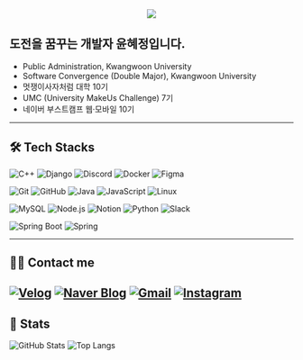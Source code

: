 <div align="center">
  <img src="https://capsule-render.vercel.app/api?type=waving&color=gradient&height=180&text=Have%20a%20Good%20Day!&animation=twinkling&fontColor=ffffff&fontSize=40" />
</div>

## 도전을 꿈꾸는 개발자 윤혜정입니다.

- Public Administration, Kwangwoon University  
- Software Convergence (Double Major), Kwangwoon University
- 멋쟁이사자처럼 대학 10기
- UMC (University MakeUs Challenge) 7기
- 네이버 부스트캠프 웹·모바일 10기

---

## 🛠️ Tech Stacks

![C++](https://img.shields.io/badge/C%2B%2B-00599C?style=flat&logo=cplusplus&logoColor=white)
![Django](https://img.shields.io/badge/Django-092E20?style=flat&logo=django&logoColor=white)
![Discord](https://img.shields.io/badge/Discord-5865F2?style=flat&logo=discord&logoColor=white)
![Docker](https://img.shields.io/badge/Docker-2496ED?style=flat&logo=docker&logoColor=white)
![Figma](https://img.shields.io/badge/Figma-F24E1E?style=flat&logo=figma&logoColor=white)

![Git](https://img.shields.io/badge/Git-F05032?style=flat&logo=git&logoColor=white)
![GitHub](https://img.shields.io/badge/GitHub-181717?style=flat&logo=github&logoColor=white)
![Java](https://img.shields.io/badge/Java-007396?style=flat&logo=java&logoColor=white)
![JavaScript](https://img.shields.io/badge/JavaScript-F7DF1E?style=flat&logo=javascript&logoColor=white)
![Linux](https://img.shields.io/badge/Linux-FCC624?style=flat&logo=linux&logoColor=white)

![MySQL](https://img.shields.io/badge/MySQL-4479A1?style=flat&logo=mysql&logoColor=white)
![Node.js](https://img.shields.io/badge/Node.js-339933?style=flat&logo=nodedotjs&logoColor=white)
![Notion](https://img.shields.io/badge/Notion-000000?style=flat&logo=notion&logoColor=white)
![Python](https://img.shields.io/badge/Python-3776AB?style=flat&logo=python&logoColor=white)
![Slack](https://img.shields.io/badge/Slack-4A154B?style=flat&logo=slack&logoColor=white)

![Spring Boot](https://img.shields.io/badge/Spring%20Boot-6DB33F?style=flat&logo=springboot&logoColor=white)
![Spring](https://img.shields.io/badge/Spring-6DB33F?style=flat&logo=spring&logoColor=white)

---

## 🧑‍💻 Contact me

[![Velog](https://img.shields.io/badge/Velog-20C997?style=flat&logo=velog&logoColor=white)](https://velog.io/@hyejung9904)
[![Naver Blog](https://img.shields.io/badge/Naver-03C75A?style=flat&logo=naver&logoColor=white)](https://blog.naver.com/hyejung9904)
[![Gmail](https://img.shields.io/badge/Gmail-EA4335?style=flat&logo=gmail&logoColor=white)](mailto:hyejung9904@gmail.com)
[![Instagram](https://img.shields.io/badge/Instagram-E4405F?style=flat-square&logo=Instagram&logoColor=white)](https://www.instagram.com/hj_y00n)
---

## 🏅 Stats

![GitHub Stats](https://github-readme-stats.vercel.app/api?username=hjyoon99&show_icons=true&theme=gotham)
![Top Langs](https://github-readme-stats.vercel.app/api/top-langs/?username=6810779s&layout=compact&theme=gotham)
